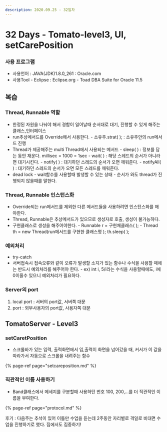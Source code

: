 ```yaml
---
description: 2020.09.25 - 32일차
---
```


# 32 Days - Tomato-level3, UI, setCarePosition

### 사용 프로그램

* 사용언어 : JAVA\(JDK\)1.8.0\_261 : Oracle.com
* 사용Tool  - Eclipse : Eclipse.org - Toad DBA Suite for Oracle 11.5

## 복습

### Thread, Runnable 역할

* 한정된 자원을 나눠야 해서 경합이 일어날때 순서대로 대기, 진행할 수 있게 해주는 클래스,인터페이스
* run추상메서드를 Override해서 사용한다. - 소유주.strat\( \); : 소유주안의 run메서드 진행
* Thread가 제공해주는 multi Thread에서 사용되는 메서드 - sleep\( \) : 정보를 담는 동안 재운다. millisec = 1000 = 1sec - wait\( \) : 해당 스레드의 순서가 아니라면 대기시킨다. - notify\( \) : 대기하던 스레드의 순서가 오면 깨워준다. - notifyAll\( \) : 대기하던 스레드의 순서가 오면 모든 스레드를 깨워준다.
* dead lock - wait함수를 사용할때 발생할 수 있는 상태 - 순서가 와도 thread가 진행되지 않을때를 말한다.

### Thread, Runnable 인스턴스화

* Override되는 run메서드를 제외한 다른 메서드들을 사용하려면 인스턴스화를 해야한다.
* Thread, Runnable은 추상메서드가 있으므로 생성자로 호출, 생성이 불가능하다.
* 구현클래스로 생성을 해주어야한다. - Runnable r = 구현체클래스\( \); - Thread th = new Thread\(run메서드를 구현한 클래스명 \);   th.sleep\( \);

### 예외처리

* try-catch
* 서버접속시 접속오류와 같이 오류가 발생할 소지가 있는 함수나 수식을 사용할 때에는 반드시 예외처리를 해주어야 한다. - ex\) int i, 5/i라는 수식을 사용할때에도, i에 0이올수 있으니 예외처리가 필요하다.

### Server의 port

1. local port : 서버의 port값, 서버쪽 대문
2. port : 외부사용자의 port값, 사용자쪽 대문

## TomatoServer - Level3

### setCaretPosition

* 스크롤바가 있는 입력, 출력화면에서 입,출력이 화면을 넘어갔을 때, 커서가 이 값을 따라가서 자동으로 스크롤을 내려주는 함수

{% page-ref page="setcareposition.md" %}

### 직관적인 이름 사용하기

* Band클래스에서 메세지를 구분할때 사용하던 번호 100, 200,...를 더 직관적인 이름을 부여한다.

{% page-ref page="protocol.md" %}

후기 : 다음주는 추석이 있어 이틀만 수업을 듣는데 2주동안 자리별로 격일로 비대면 수업을 진행하기로 했다. 집에서도 집중하기!


